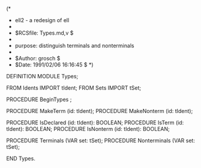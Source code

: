 (*
 *	ell2 - a redesign of ell
 *
 *	$RCSfile: Types.md,v $
 *	
 *	purpose:	distinguish terminals and nonterminals
 *
 *	$Author: grosch $
 *	$Date: 1991/02/06 16:16:45 $
 *)

DEFINITION MODULE Types;

FROM Idents	IMPORT	tIdent;
FROM Sets	IMPORT	tSet;

PROCEDURE BeginTypes	;

PROCEDURE MakeTerm	(id: tIdent);
PROCEDURE MakeNonterm	(id: tIdent);

PROCEDURE IsDeclared	(id: tIdent): BOOLEAN;
PROCEDURE IsTerm	(id: tIdent): BOOLEAN;
PROCEDURE IsNonterm	(id: tIdent): BOOLEAN;

PROCEDURE Terminals	(VAR set: tSet);
PROCEDURE Nonterminals	(VAR set: tSet);

END Types.
